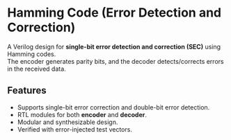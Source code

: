 # Hamming Code (Error Detection and Correction)

A Verilog design for **single-bit error detection and correction (SEC)** using Hamming codes.  
The encoder generates parity bits, and the decoder detects/corrects errors in the received data.

## Features
- Supports single-bit error correction and double-bit error detection.
- RTL modules for both **encoder** and **decoder**.
- Modular and synthesizable design.
- Verified with error-injected test vectors.
